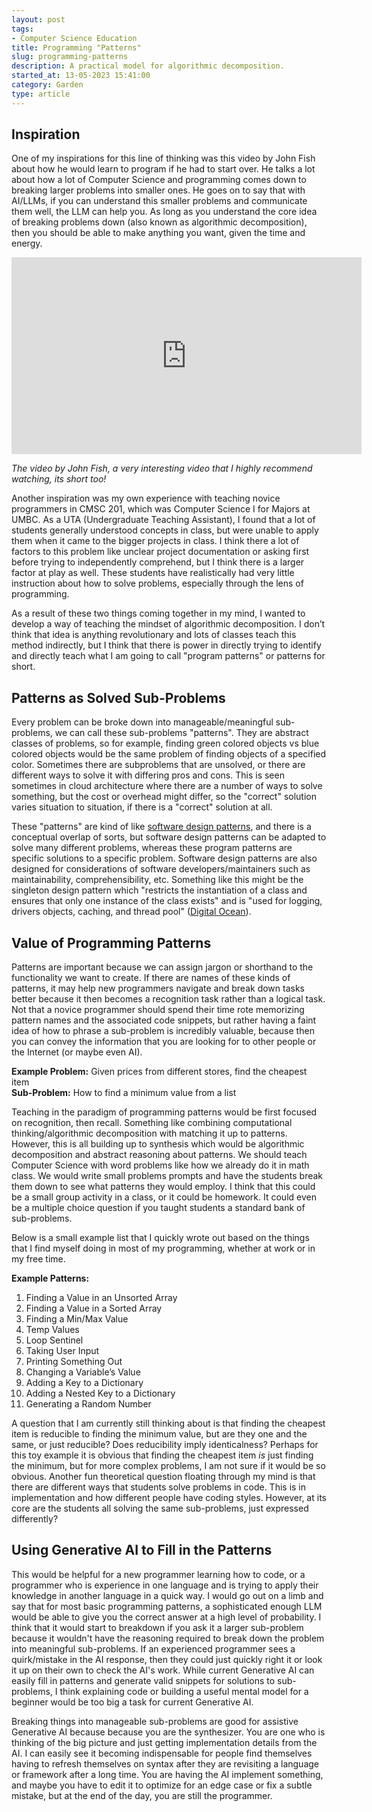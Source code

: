 ```yaml
---
layout: post
tags:
- Computer Science Education
title: Programming "Patterns"
slug: programming-patterns
description: A practical model for algorithmic decomposition.
started_at: 13-05-2023 15:41:00
category: Garden
type: article
---
```


## Inspiration

One of my inspirations for this line of thinking was this video by John Fish about how he would learn to program if he had to start over. He talks a lot about how a lot of Computer Science and programming comes down to breaking larger problems into smaller ones. He goes on to say that with AI/LLMs, if you can understand this smaller problems and communicate them well, the LLM can help you. As long as you understand the core idea of breaking problems down (also known as algorithmic decomposition), then you should be able to make anything you want, given the time and energy.

<p>
    <iframe width="560" height="315" src="https://www.youtube-nocookie.com/embed/xxutllvXwaM?si=1wGKSVbgDbOLm043" title="YouTube video player" frameborder="0" allow="accelerometer; autoplay; clipboard-write; encrypted-media; gyroscope; picture-in-picture; web-share" allowfullscreen></iframe>
</p>

_The video by John Fish, a very interesting video that I highly recommend watching, its short too!_

Another inspiration was my own experience with teaching novice programmers in CMSC 201, which was Computer Science I for Majors at UMBC. As a UTA (Undergraduate Teaching Assistant), I found that a lot of students generally understood concepts in class, but were unable to apply them when it came to the bigger projects in class. I think there a lot of factors to this problem like unclear project documentation or asking first before trying to independently comprehend, but I think there is a larger factor at play as well. These students have realistically had very little instruction about how to solve problems, especially through the lens of programming.

As a result of these two things coming together in my mind, I wanted to develop a way of teaching the mindset of algorithmic decomposition. I don’t think that idea is anything revolutionary and lots of classes teach this method indirectly, but I think that there is power in directly trying to identify and directly teach what I am going to call "program patterns" or patterns for short. 

## Patterns as Solved Sub-Problems
Every problem can be broke down into manageable/meaningful sub-problems, we can call these sub-problems "patterns". They are abstract classes of problems, so for example, finding green colored objects vs blue colored objects would be the same problem of finding objects of a specified color. Sometimes there are subproblems that are unsolved, or there are different ways to solve it with differing pros and cons. This is seen sometimes in cloud architecture where there are a number of ways to solve something, but the cost or overhead might differ, so the "correct" solution varies situation to situation, if there is a "correct" solution at all.

These "patterns" are kind of like [software design patterns](https://refactoring.guru/design-patterns), and there is a conceptual overlap of sorts, but software design patterns can be adapted to solve many different problems, whereas these program patterns are specific solutions to a specific problem. Software design patterns are also designed for considerations of software developers/maintainers such as maintainability, comprehensibility, etc. Something like this might be the singleton design pattern which "restricts the instantiation of a class and ensures that only one instance of the class exists" and is "used for logging, drivers objects, caching, and thread pool" ([Digital Ocean](https://www.digitalocean.com/community/tutorials/java-singleton-design-pattern-best-practices-examples)).

## Value of Programming Patterns
Patterns are important because we can assign jargon or shorthand to the functionality we want to create.  If there are names of these kinds of patterns, it may help new programmers navigate and break down tasks better because it then becomes a recognition task rather than a logical task. Not that a novice programmer should spend their time rote memorizing pattern names and the associated code snippets, but rather having a faint idea of how to phrase a sub-problem is incredibly valuable, because then you can convey the information that you are looking for to other people or the Internet (or maybe even AI).

**Example Problem:** Given prices from different stores, find the cheapest item  
**Sub-Problem:** How to find a minimum value from a list

Teaching in the paradigm of programming patterns would be first focused on recognition, then recall. Something like combining computational thinking/algorithmic decomposition with matching it up to patterns. However, this is all building up to synthesis which would be algorithmic decomposition and abstract reasoning about patterns. We should teach Computer Science with word problems like how we already do it in math class. We would write small problems prompts and have the students break them down to see what patterns they would employ. I think that this could be a small group activity in a class, or it could be homework. It could even be a multiple choice question if you taught students a standard bank of sub-problems.

Below is a small example list that I quickly wrote out based on the things that I find myself doing in most of my programming, whether at work or in my free time. 

**Example Patterns:**
1. Finding a Value in an Unsorted Array
2. Finding a Value in a Sorted Array
3. Finding a Min/Max Value
4. Temp Values
5. Loop Sentinel
6. Taking User Input
7. Printing Something Out
8. Changing a Variable’s Value
9. Adding a Key to a Dictionary
10. Adding a Nested Key to a Dictionary
11. Generating a Random Number

A question that I am currently still thinking about is that finding the cheapest item is reducible to finding the minimum value, but are they one and the same, or just reducible? Does reducibility imply identicalness? Perhaps for this toy example it is obvious that finding the cheapest item *is* just finding the minimum, but for more complex problems, I am not sure if it would be so obvious. Another fun theoretical question floating through my mind is that there are different ways that students solve problems in code. This is in implementation and how different people have coding styles. However, at its core are the students all solving the same sub-problems, just expressed differently?

## Using Generative AI to Fill in the Patterns
This would be helpful for a new programmer learning how to code, or a programmer who is experience in one language and is trying to apply their knowledge in another language in a quick way. I would go out on a limb and say that for most basic programming patterns, a sophisticated enough LLM would be able to give you the correct answer at a high level of probability. I think that it would start to breakdown if you ask it a larger sub-problem because it wouldn't have the reasoning required to break down the problem into meaningful sub-problems. If an experienced programmer sees a quirk/mistake in the AI response, then they could just quickly right it or look it up on their own to check the AI's work. While current Generative AI can easily fill in patterns and generate valid snippets for solutions to sub-problems, I think explaining code or building a useful mental model for a beginner would be too big a task for current Generative AI.

Breaking things into manageable sub-problems are good for assistive Generative AI because because you are the synthesizer. You are one who is thinking of the big picture and just getting implementation details from the AI. I can easily see it becoming indispensable for people find themselves having to refresh themselves on syntax after they are revisiting a language or framework after a long time. You are having the AI implement something, and maybe you have to edit it to optimize for an edge case or fix a subtle mistake, but at the end of the day, you are still the programmer.